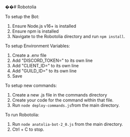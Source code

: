 ��#   R o b o t o l i a  
 

To setup the Bot:
1) Ensure Node.js v16+ is installed
2) Ensure npm is installed
3) Navigate to the Robotolia directory and run `npm install`.

To setup Environment Variables:
1) Create a .env file
2) Add "DISCORD_TOKEN=<bot token here>" to its own line
3) Add "CLIENT_ID=<bot client id here>" to its own line
4) Add "GUILD_ID=<server id here>" to its own line
5) Save

To setup new commands:
1) Create a new <commandname>.js file in the commands directory
2) Create your code for the command within that file.
3) Run `node deploy-commands.js`from the main directory.

To run Robotolia:
1) Run `node anatolia-bot-2_0.js` from the main directory.
2) Ctrl + C to stop.
